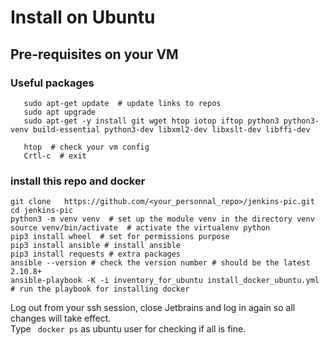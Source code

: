 # Install on Ubuntu

## Pre-requisites on your VM
### Useful packages  
```shell
   sudo apt-get update  # update links to repos
   sudo apt upgrade
   sudo apt-get -y install git wget htop iotop iftop python3 python3-venv build-essential python3-dev libxml2-dev libxslt-dev libffi-dev 
   
   htop  # check your vm config
   Crtl-c  # exit 
``` 
### install this repo and docker    
```shell script
git clone   https://github.com/<your_personnal_repo>/jenkins-pic.git
cd jenkins-pic 
python3 -m venv venv  # set up the module venv in the directory venv
source venv/bin/activate  # activate the virtualenv python
pip3 install wheel  # set for permissions purpose
pip3 install ansible # install ansible 
pip3 install requests # extra packages
ansible --version # check the version number # should be the latest 2.10.8+ 
ansible-playbook -K -i inventory_for_ubuntu install_docker_ubuntu.yml # run the playbook for installing docker
```
Log out from your ssh session, close Jetbrains and log in again so all changes will take effect.  
Type ``` docker ps``` as ubuntu user for checking if all is fine.   
 
 
